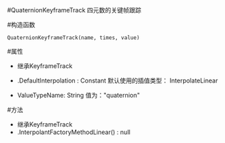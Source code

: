 #QuaternionKeyframeTrack
四元数的关键帧跟踪

#构造函数
```
QuaternionKeyframeTrack(name, times, value)
```

#属性
* 继承KeyframeTrack
* .DefaultInterpolation : Constant
默认使用的插值类型： InterpolateLinear

* ValueTypeName: String
值为："quaternion"

#方法
* 继承KeyframeTrack
* .InterpolantFactoryMethodLinear() : null